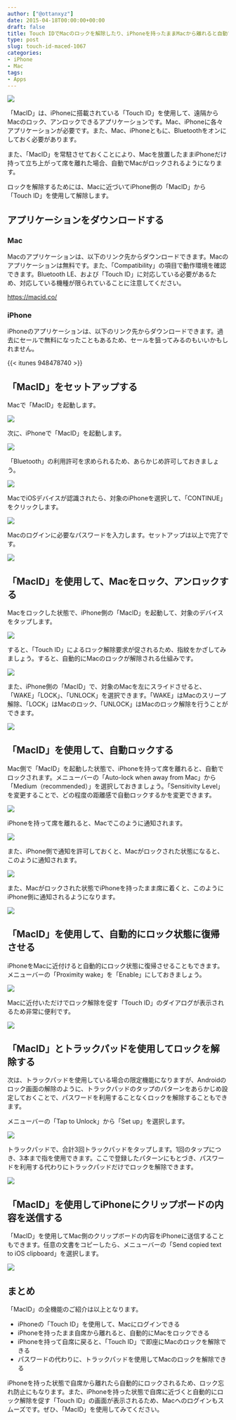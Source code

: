```yaml
---
author: ["@ottanxyz"]
date: 2015-04-18T00:00:00+00:00
draft: false
title: Touch IDでMacのロックを解除したり、iPhoneを持ったままMacから離れると自動でMacをロックする「MacID」を徹底解説！
type: post
slug: touch-id-maced-1067
categories:
- iPhone
- Mac
tags:
- Apps
---
```


![](150418-553203d0ba692.jpg)






「MacID」は、iPhoneに搭載されている「Touch ID」を使用して、遠隔からMacのロック、アンロックできるアプリケーションです。Mac、iPhoneに各々アプリケーションが必要です。また、Mac、iPhoneともに、Bluetoothをオンにしておく必要があります。





また、「MacID」を常駐させておくことにより、Macを放置したままiPhoneだけ持って立ち上がって席を離れた場合、自動でMacがロックされるようになります。





ロックを解除するためには、Macに近づいてiPhone側の「MacID」から「Touch ID」を使用して解除します。





## アプリケーションをダウンロードする





### Mac





Macのアプリケーションは、以下のリンク先からダウンロードできます。Macのアプリケーションは無料です。また、「Compatibility」の項目で動作環境を確認できます。Bluetooth LE、および「Touch ID」に対応している必要があるため、対応している機種が限られていることに注意してください。



https://macid.co/



### iPhone





iPhoneのアプリケーションは、以下のリンク先からダウンロードできます。過去にセールで無料になったこともあるため、セールを狙ってみるのもいいかもしれません。



{{< itunes 948478740 >}}



## 「MacID」をセットアップする





Macで「MacID」を起動します。





![](150417-55310df243f7a.png)






次に、iPhoneで「MacID」を起動します。





![](150417-55310df535d0e.png)






「Bluetooth」の利用許可を求められるため、あらかじめ許可しておきましょう。





![](150418-553203d1f34ca.png)






MacでiOSデバイスが認識されたら、対象のiPhoneを選択して、「CONTINUE」をクリックします。





![](150417-55310df71d29e.png)






Macのログインに必要なパスワードを入力します。セットアップは以上で完了です。





![](150417-55310dfb0d4e8.png)






## 「MacID」を使用して、Macをロック、アンロックする





Macをロックした状態で、iPhone側の「MacID」を起動して、対象のデバイスをタップします。





![](150417-55310dff574b2.png)






すると、「Touch ID」によるロック解除要求が促されるため、指紋をかざしてみましょう。すると、自動的にMacのロックが解除される仕組みです。





![](150417-55310e0156d00.png)






また、iPhone側の「MacID」で、対象のMacを左にスライドさせると、「WAKE」「LOCK」、「UNLOCK」を選択できます。「WAKE」はMacのスリープ解除、「LOCK」はMacのロック、「UNLOCK」はMacのロック解除を行うことができます。





![](150417-55310e059b6de.png)






## 「MacID」を使用して、自動ロックする





Mac側で「MacID」を起動した状態で、iPhoneを持って席を離れると、自動でロックされます。メニューバーの「Auto-lock when away from Mac」から「Medium（recommended）」を選択しておきましょう。「Sensitivity Level」を変更することで、どの程度の距離感で自動ロックするかを変更できます。





![](150417-55311fd81f9c8.png)






iPhoneを持って席を離れると、Macでこのように通知されます。





![](150417-5531193179caa.png)






また、iPhone側で通知を許可しておくと、Macがロックされた状態になると、このように通知されます。





![](150417-5531193360679.png)






また、Macがロックされた状態でiPhoneを持ったまま席に着くと、このようにiPhone側に通知されるようになります。





![](150417-55311f5eb4e45.png)






## 「MacID」を使用して、自動的にロック状態に復帰させる





iPhoneをMacに近付けると自動的にロック状態に復帰させることもできます。メニューバーの「Proximity wake」を「Enable」にしておきましょう。





![](150418-553203d705089.png)






Macに近付いただけでロック解除を促す「Touch ID」のダイアログが表示されるため非常に便利です。





![](150417-55310e0156d00.png)






## 「MacID」とトラックパッドを使用してロックを解除する





次は、トラックパッドを使用している場合の限定機能になりますが、Androidのロック画面の解除のように、トラックパッドのタップのパターンをあらかじめ設定しておくことで、パスワードを利用することなくロックを解除することもできます。





メニューバーの「Tap to Unlock」から「Set up」を選択します。





![](150418-55320b24d24b2.png)






トラックパッドで、合計3回トラックパッドをタップします。1回のタップにつき、3本まで指を使用できます。ここで登録したパターンにもとづき、パスワードを利用する代わりにトラックパッドだけでロックを解除できます。





![](150418-55320b2889cb9.png)






## 「MacID」を使用してiPhoneにクリップボードの内容を送信する





「MacID」を使用してMac側のクリップボードの内容をiPhoneに送信することもできます。任意の文書をコピーしたら、メニューバーの「Send copied text to iOS clipboard」を選択します。





![](150418-55320b2b9e118.png)






## まとめ





「MacID」の全機能のご紹介は以上となります。






  * iPhoneの「Touch ID」を使用して、Macにログインできる
  * iPhoneを持ったまま自席から離れると、自動的にMacをロックできる
  * iPhoneを持って自席に戻ると、「Touch ID」で即座にMacのロックを解除できる
  * パスワードの代わりに、トラックパッドを使用してMacのロックを解除できる




iPhoneを持った状態で自席から離れたら自動的にロックされるため、ロック忘れ防止にもなります。また、iPhoneを持った状態で自席に近づくと自動的にロック解除を促す「Touch ID」の画面が表示されるため、Macへのログインもスムーズです。ぜひ、「MacID」を使用してみてください。
